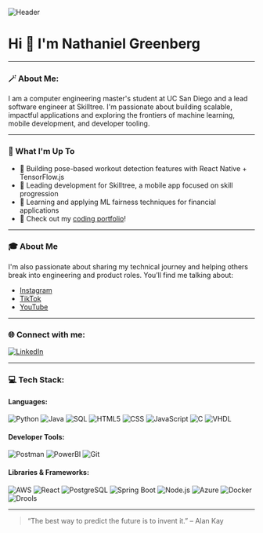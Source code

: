 <!-- Colored header banner -->
![Header](https://via.placeholder.com/1200x100/007acc/ffffff?text=👨‍💻+Welcome+to+My+GitHub+Portfolio)

# Hi 👋 I'm Nathaniel Greenberg

---

### 🪄 About Me:

I am a computer engineering master's student at UC San Diego and a lead software engineer at Skilltree. I'm passionate about building scalable, impactful applications and exploring the frontiers of machine learning, mobile development, and developer tooling.

---

### 🚀 What I'm Up To

- 🤖 Building pose-based workout detection features with React Native + TensorFlow.js  
- 📱 Leading development for Skilltree, a mobile app focused on skill progression  
- 🧠 Learning and applying ML fairness techniques for financial applications  
- 🔗 Check out my [coding portfolio](#)!

---

### 🎓 About Me

I'm also passionate about sharing my technical journey and helping others break into engineering and product roles. You’ll find me talking about:

- [Instagram](https://instagram.com/)
- [TikTok](https://tiktok.com/)
- [YouTube](https://youtube.com/)

---

### 🌐 Connect with me:

[![LinkedIn](https://img.shields.io/badge/LinkedIn-Connect-blue?style=for-the-badge&logo=linkedin)](https://linkedin.com/in/)

---

### 💻 Tech Stack:

#### Languages:
![Python](https://img.shields.io/badge/-Python-3776AB?style=flat-square&logo=python&logoColor=white)
![Java](https://img.shields.io/badge/-Java-007396?style=flat-square&logo=java&logoColor=white)
![SQL](https://img.shields.io/badge/-SQL-003B57?style=flat-square&logo=postgresql&logoColor=white)
![HTML5](https://img.shields.io/badge/-HTML5-E34F26?style=flat-square&logo=html5&logoColor=white)
![CSS](https://img.shields.io/badge/-CSS-1572B6?style=flat-square&logo=css3&logoColor=white)
![JavaScript](https://img.shields.io/badge/-JavaScript-F7DF1E?style=flat-square&logo=javascript&logoColor=black)
![C](https://img.shields.io/badge/-C-00599C?style=flat-square&logo=c&logoColor=white)
![VHDL](https://img.shields.io/badge/-VHDL-652D91?style=flat-square&logoColor=white)

#### Developer Tools:
![Postman](https://img.shields.io/badge/-Postman-FF6C37?style=flat-square&logo=postman&logoColor=white)
![PowerBI](https://img.shields.io/badge/-PowerBI-F2C811?style=flat-square&logo=powerbi&logoColor=black)
![Git](https://img.shields.io/badge/-Git-F05032?style=flat-square&logo=git&logoColor=white)

#### Libraries & Frameworks:
![AWS](https://img.shields.io/badge/-AWS-232F3E?style=flat-square&logo=amazonaws&logoColor=white)
![React](https://img.shields.io/badge/-React-61DAFB?style=flat-square&logo=react&logoColor=black)
![PostgreSQL](https://img.shields.io/badge/-PostgreSQL-336791?style=flat-square&logo=postgresql&logoColor=white)
![Spring Boot](https://img.shields.io/badge/-Spring%20Boot-6DB33F?style=flat-square&logo=spring-boot&logoColor=white)
![Node.js](https://img.shields.io/badge/-Node.js-339933?style=flat-square&logo=node.js&logoColor=white)
![Azure](https://img.shields.io/badge/-Microsoft%20Azure-0078D4?style=flat-square&logo=microsoft-azure&logoColor=white)
![Docker](https://img.shields.io/badge/-Docker-2496ED?style=flat-square&logo=docker&logoColor=white)
![Drools](https://img.shields.io/badge/-Drools-F80000?style=flat-square&logoColor=white)

---

<!-- Optional: Footer or fun message -->
> “The best way to predict the future is to invent it.” – Alan Kay

